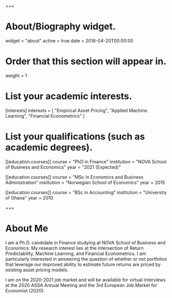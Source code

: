 +++
# About/Biography widget.
widget = "about"
active = true
date = 2016-04-20T00:00:00

# Order that this section will appear in.
weight = 1

# List your academic interests.
[interests]
  interests = [
    "Empirical Asset Pricing",
    "Applied Machine Learning",
    "Financial Econometrics"
  ]

# List your qualifications (such as academic degrees).
[[education.courses]]
 course = "PhD in Finance"
  institution = "NOVA School of Business and Economics"
  year = "2021 (Expected)"

[[education.courses]]
  course = "MSc in Economics and Business Administration"
  institution = "Norwegian School of Economics"
  year = 2015

[[education.courses]]
  course = "BSc in Accounting"
  institution = "University of Ghana"
  year = 2010
 
+++

# About Me

I am a Ph.D. candidate in Finance studying at NOVA School of Business and Economics. My research interest lies at the intersection of Return Predictability, Machine Learning, and Financial Econometrics. I am particularly interested in answering the question of whether or not portfolios that leverage our improved ability to estimate future returns are priced by existing asset pricing models. 

I am on the 2020-2021 job market and will be available for virtual interviews at the 2020 ASSA Annual Meeting and the 3rd European Job Market for Economist (2020).
